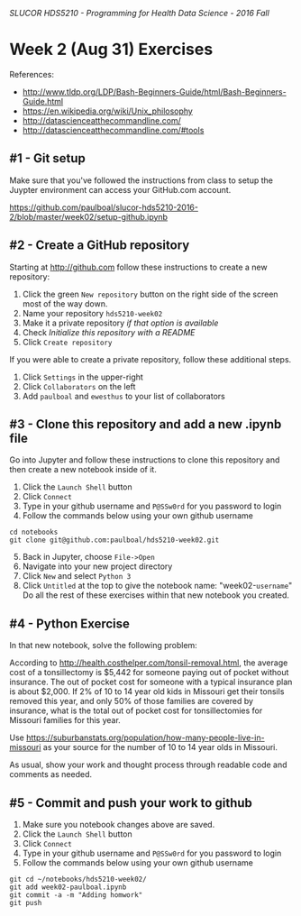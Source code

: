 _SLUCOR HDS5210 - Programming for Health Data Science - 2016 Fall_

Week 2 (Aug 31) Exercises
===
References:
* http://www.tldp.org/LDP/Bash-Beginners-Guide/html/Bash-Beginners-Guide.html
* https://en.wikipedia.org/wiki/Unix_philosophy
* http://datascienceatthecommandline.com/
* http://datascienceatthecommandline.com/#tools

#1 - Git setup
---
Make sure that you've followed the instructions from class to setup the Juypter environment can access your GitHub.com account.

https://github.com/paulboal/slucor-hds5210-2016-2/blob/master/week02/setup-github.ipynb

#2 - Create a GitHub repository
---

Starting at http://github.com follow these instructions to create a new repository:

1. Click the green `New repository` button on the right side of the screen most of the way down.
2. Name your repository `hds5210-week02`
3. Make it a private repository _if that option is available_
4. Check _Initialize this repository with a README_
5. Click `Create repository`

If you were able to create a private repository, follow these additional steps.
1. Click `Settings` in the upper-right
2. Click `Collaborators` on the left
3. Add `paulboal` and `ewesthus` to your list of collaborators

#3 - Clone this repository and add a new .ipynb file
---
Go into Jupyter and follow these instructions to clone this repository and then create a new notebook inside of it.

1. Click the `Launch Shell` button
2. Click `Connect`
3. Type in your github username and `P@SSw0rd` for you password to login
4. Follow the commands below using your own github username

```
cd notebooks
git clone git@github.com:paulboal/hds5210-week02.git
```

5. Back in Jupyter, choose `File->Open`
6. Navigate into your new project directory
7. Click `New` and select `Python 3`
8. Click `Untitled` at the top to give the notebook name: "week02-`username`"
Do all the rest of these exercises within that new notebook you created.

#4 - Python Exercise
---
In that new notebook, solve the following problem:

According to http://health.costhelper.com/tonsil-removal.html, the average cost of a tonsillectomy is $5,442 for someone paying out of pocket without insurance.  The out of pocket cost for someone with a typical insurance plan is about $2,000.  If 2% of 10 to 14 year old kids in Missouri get their tonsils removed this year, and only 50% of those families are covered by insurance, what is the total out of pocket cost for tonsillectomies for Missouri families for this year.  

Use https://suburbanstats.org/population/how-many-people-live-in-missouri as your source for the number of 10 to 14 year olds in Missouri.

As usual, show your work and thought process through readable code and comments as needed.

#5 - Commit and push your work to github
---

1. Make sure you notebook changes above are saved.
2. Click the `Launch Shell` button
3. Click `Connect`
4. Type in your github username and `P@SSw0rd` for you password to login
5. Follow the commands below using your own github username
```
git cd ~/notebooks/hds5210-week02/
git add week02-paulboal.ipynb
git commit -a -m "Adding homwork"
git push
```
